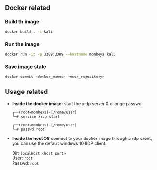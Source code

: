 ## Docker related
### Build th image
```sh
docker build . -t kali
```
### Run the image
```sh
docker run -it -p 3389:3389 --hostname monkeys kali
```
### Save image state
```sh
docker commit <docker_names> <user_repository>
```

## Usage related
- **Inside the docker image:** start the xrdp server & change passwd <br>
    ```shell
    ┌──(root💀monkeys)-[/home/user]
    └─# service xrdp start
    ```
    ```shell
    ┌──(root💀monkeys)-[/home/user]
    └─# passwd root
    ```

- **Inside the host OS**
    connect to your docker image through a rdp client, you can use the default windows 10 RDP client.

    Dir: `localhost:<host_port>` <br>
    User: `root` <br>
    Passwd: `root`
